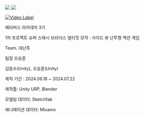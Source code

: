 <img src="https://img.shields.io/badge/unity-%23000000.svg?&style=for-the-badge&logo=unity&logoColor=white" /> <img src="https://img.shields.io/badge/blender-%23F5792A.svg?&style=for-the-badge&logo=blender&logoColor=white" />

[![Video Label](http://img.youtube.com/vi/cstwApESvQU/0.jpg)](https://youtu.be/cstwApESvQU)

메타버스 아카데미 3기

1차 프로젝트 슈퍼 스매시 브라더스 얼티밋 모작 : 사이드 뷰 난투형 액션 게임

Team. 대난투

팀장 오승훈

김동수(Unity), 오승훈(Unity)

제작 기간 : 2024.06.18 ~ 2024.07.22

제작툴: Unity URP, Blender

모델링 데이터: Sketchfab

애니메이션 데이터: Mixamo
